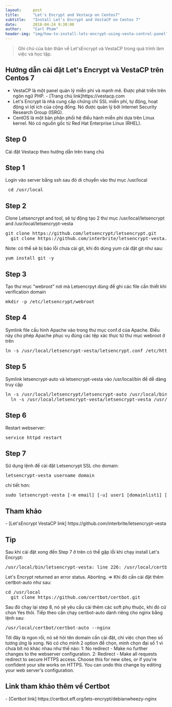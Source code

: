 ```yaml
---
layout:     post
title:      "Let's Encrypt and Vestacp on Centos7"
subtitle:   "Install Let's Encrypt and VestaCP on Centos 7"
date:       2018-04-24 9:30:00
author:     "Carl Pham"
header-img: "img/how-to-install-lets-encrypt-using-vesta-control-panel"
---
```

<blockquote>Ghi chú của bản thân về Let'sEncrypt và VestaCP trong quá trình làm việc và học tập.</blockquote>
<h2 class="section-heading">Hướng dẫn cài đặt Let's Encrypt và VestaCP trên Centos 7</h2>
<ul>
  <li>VestaCP là một panel quản lý miễn phí và mạnh mẽ. Được phát triển trên ngôn ngữ PHP. - [Trang chủ link]https://vestacp.com</li>
  <li>Let's Encrypt là nhà cung cấp chứng chỉ SSL miễn phí, tự động, hoạt động vì lợi ích của cộng đồng. Nó được quản lý bởi Internet Security Research Group (ISRG).</li>
  <li>CentOS là một bản phân phối hệ điều hành miễn phí dựa trên Linux kernel. Nó có nguồn gốc từ Red Hat Enterprise Linux (RHEL).</li>
</ul>

<h2 class="section-heading">Step 0</h2>
<p>
  Cài đặt Vestacp theo hướng dẫn trên trang chủ
</p>

<h2 class="section-heading">Step 1</h2>
<p>
  Login vào server bằng ssh sau đó di chuyển vào thư mục /usr/local
  <pre> cd /usr/local </pre>
</p>

<h2 class="section-heading">Step 2</h2>
<p>
  Clone Letsencrypt and tool, sẽ tự động tạo 2 thư mục /usr/local/letsencrypt and /usr/local/letsencrypt-vesta
  <pre>git clone https://github.com/letsencrypt/letsencrypt.git
  git clone https://github.com/interbrite/letsencrypt-vesta.git</pre>
  Note: có thể sẽ bị báo lỗi chưa cài git, khi đó dùng yum cài đặt git như sau: <pre>yum install git -y</pre>
</p>

<h2 class="section-heading">Step 3</h2>
<p>
  Tạo thư mục "webroot" nơi mà Letsencrpyt dùng để ghi các file cần thiết khi verification domain
  <pre>mkdir -p /etc/letsencrypt/webroot</pre>
</p>

<h2 class="section-heading">Step 4</h2>
<p>
  Symlink file cấu hình Apache vào trong thư mục conf.d của Apache. Điều này cho phép Apache phục vụ đúng các tệp xác thực từ thư mục webroot ở trên
  <pre>ln -s /usr/local/letsencrypt-vesta/letsencrypt.conf /etc/httpd/conf.d/letsencrypt.conf</pre>
</p>

<h2 class="section-heading">Step 5</h2>
<p>
  Symlink letsencrypt-auto và letsencrypt-vesta vào /usr/local/bin để dễ dàng truy cập
  <pre>ln -s /usr/local/letsencrypt/letsencrypt-auto /usr/local/bin/letsencrypt-auto
  ln -s /usr/local/letsencrypt-vesta/letsencrypt-vesta /usr/local/bin/letsencrypt-vesta</pre>
</p>

<h2 class="section-heading">Step 6</h2>
<p>
  Restart webserver:
  <pre>service httpd restart</pre>
</p>

<h2 class="section-heading">Step 7</h2>
<p>
  Sử dụng lệnh để cài đặt Letsencrypt SSL cho domain:
  <pre>letsencrypt-vesta username domain</pre>
  chi tiết hơn: <pre>sudo letsencrypt-vesta [-m email] [-u] user1 [domainlist1] [...-u userN [domainlistN]]</pre>
</p>

<h2 class="section-heading">Tham khảo</h2>
  - [Let'sEncrypt VestaCP link] https://github.com/interbrite/letsencrypt-vesta

<h2 class="section-heading">Tip</h2>
<p>
  Sau khi cài đặt xong đến Step 7 ở trên có thể gặp lỗi khi chạy install Let's Encrypt:
  <pre>/usr/local/bin/letsencrypt-vesta: line 226: /usr/local/certbot/certbot-auto: No such file or directory</pre>
Let's Encrypt returned an error status.  Aborting.
=> Khi đó cần cài đặt thêm certbot-auto như sau:
  <pre>cd /usr/local
  git clone https://github.com/certbot/certbot.git</pre>
Sau đó chạy lại step 8, nó sẽ yêu cầu cài thêm các soft phụ thuộc, khi đó cứ chọn Yes thôi.
Tiếp theo cần chạy certbot-auto dành riêng cho nginx bằng lệnh sau:
  <pre>/usr/local/certbot/certbot-auto --nginx</pre>
Tới đây là ngon rồi, nó sẽ hỏi tên domain cần cài đặt, chỉ việc chọn theo số tương ứng là xong.
Nó có cho mình 2 option để chọn, mình chọn đại số 1 vì chưa bít nó khác nhau như thế nào:
1: No redirect - Make no further changes to the webserver configuration.
2: Redirect - Make all requests redirect to secure HTTPS access. Choose this for
new sites, or if you're confident your site works on HTTPS. You can undo this
change by editing your web server's configuration.
</p>

<h2 class="section-heading">Link tham khảo thêm về Certbot</h2>
  - [Certbot link] https://certbot.eff.org/lets-encrypt/debianwheezy-nginx
